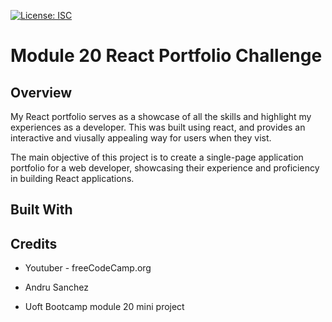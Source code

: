[![License: ISC](https://img.shields.io/badge/License-ISC-blue.svg)](https://opensource.org/licenses/ISC)

# Module 20 React Portfolio Challenge

## Overview
My React portfolio serves as a showcase of all the skills and highlight my experiences as a developer. This was built using react, and provides an interactive and viusally appealing way for users when they vist.

The main objective of this project is to create a single-page application portfolio for a web developer, showcasing their experience and proficiency in building React applications.

## Built With


## Credits

- Youtuber - freeCodeCamp.org

- Andru Sanchez

- Uoft Bootcamp module 20 mini project

